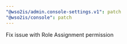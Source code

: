 ```yaml
---
"@wso2is/admin.console-settings.v1": patch
"@wso2is/console": patch
---
```


Fix issue with Role Assignment permission
